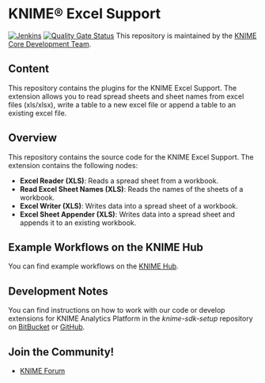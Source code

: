 # KNIME® Excel Support

[![Jenkins](https://jenkins.knime.com/buildStatus/icon?job=knime-excel%2Fmaster)](https://jenkins.knime.com/job/knime-excel/job/master/)
[![Quality Gate Status](https://sonarcloud.io/api/project_badges/measure?project=KNIME_knime-excel&metric=alert_status&token=55129ac721eacd76417f57921368ed587ad8339d)](https://sonarcloud.io/summary/new_code?id=KNIME_knime-excel)
This repository is maintained by the [KNIME Core Development Team](mailto:ap-core@knime.com).

## Content

This repository contains the plugins for the KNIME Excel Support.
The extension allows you to read spread sheets and sheet names from excel files (xls/xlsx),
write a table to a new excel file or append a table to an existing excel file.

## Overview

This repository contains the source code for the KNIME Excel Support.
The extension contains the following nodes:

* **Excel Reader (XLS)**: Reads a spread sheet from a workbook.
* **Read Excel Sheet Names (XLS)**: Reads the names of the sheets of a workbook.
* **Excel Writer (XLS)**: Writes data into a spread sheet of a workbook.
* **Excel Sheet Appender (XLS)**: Writes data into a spread sheet and appends it to an existing workbook.

## Example Workflows on the KNIME Hub

You can find example workflows on the [KNIME Hub](https://hub.knime.com/search?q=Excel).

## Development Notes

You can find instructions on how to work with our code or develop extensions for
KNIME Analytics Platform in the _knime-sdk-setup_ repository
on [BitBucket](https://bitbucket.org/KNIME/knime-sdk-setup)
or [GitHub](http://github.com/knime/knime-sdk-setup).

## Join the Community!

* [KNIME Forum](https://tech.knime.org/forum)
